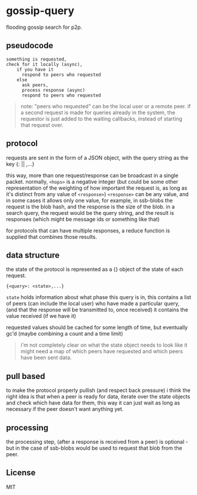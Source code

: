# gossip-query

flooding gossip search for p2p.

## pseudocode

```
something is requested,
check for it locally (async),
    if you have it
      respond to peers who requested
    else
      ask peers,
      process response (async)
      respond to peers who requested
```
> note: "peers who requested" can be the local user or a remote peer.
  if a second request is made for queries already in the system,
  the requestor is just added to the waiting callbacks, instead of starting
  that request over.

## protocol

requests are sent in the form of a JSON object, with the query string
as the key
{<query>: <hops> || <response>,...}

this way, more than one request/response can be broadcast in a single packet.
normally, `<hops>` is a negative integer
(but could be some other representation
of the weighting of how important the request is, as long as it's distinct
from any value of `<response>`)
`<response>` can be any value, and in some cases it allows only one value,
for example,
in ssb-blobs the request is the blob hash, and the response
is the size of the blob.
in a search query, the request would be the query string,
and the result is responses (which might be message ids or something like that)

for protocols that can have multiple responses, a reduce function is supplied
that combines those results.

## data structure

the state of the protocol is represented as a {} object of the state
of each request.

```
{<query>: <state>,...}
```
`state` holds information about what phase this query is in,
this contains a list of peers (can include the local user) who have
made a particular query, (and that the response will be transmitted to,
once received) it contains the value received (if we have it)

requested values should be cached for some length of time, but eventually
gc'd (maybe combining a count and a time limit)

> i'm not completely clear on what the state object needs to look like
  it might need a map of which peers have requested and which peers have
  been sent data.

## pull based

to make the protocol properly pullish (and respect back pressure)
i think the right idea is that when a peer is ready for data,
iterate over the state objects and check which have data for them,
this way it can just wait as long as necessary if the peer doesn't
want anything yet.



## processing

the processing step, (after a response is received from a peer)
is optional - but in the case of ssb-blobs would be used to request
that blob from the peer.

## License

MIT

